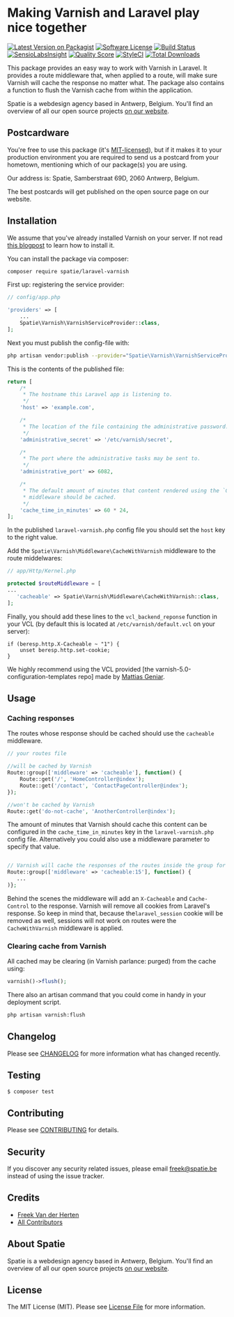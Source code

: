 # Making Varnish and Laravel play nice together

[![Latest Version on Packagist](https://img.shields.io/packagist/v/spatie/laravel-varnish.svg?style=flat-square)](https://packagist.org/packages/spatie/laravel-varnish)
[![Software License](https://img.shields.io/badge/license-MIT-brightgreen.svg?style=flat-square)](LICENSE.md)
[![Build Status](https://img.shields.io/travis/spatie/laravel-varnish/master.svg?style=flat-square)](https://travis-ci.org/spatie/laravel-varnish)
[![SensioLabsInsight](https://img.shields.io/sensiolabs/i/d884a8bb-d97c-4e9c-a2f0-3e673e80add3.svg?style=flat-square)](https://insight.sensiolabs.com/projects/d884a8bb-d97c-4e9c-a2f0-3e673e80add3)
[![Quality Score](https://img.shields.io/scrutinizer/g/spatie/laravel-varnish.svg?style=flat-square)](https://scrutinizer-ci.com/g/spatie/laravel-varnish)
[![StyleCI](https://styleci.io/repos/72834357/shield?branch=master)](https://styleci.io/repos/72834357)
[![Total Downloads](https://img.shields.io/packagist/dt/spatie/laravel-varnish.svg?style=flat-square)](https://packagist.org/packages/spatie/laravel-varnish)

This package provides an easy way to work with Varnish in Laravel. It provides a route middleware that, when applied to a route, will make sure Varnish will cache the response no matter what. The package also contains a function to flush the Varnish cache from within the application.

Spatie is a webdesign agency based in Antwerp, Belgium. You'll find an overview of all our open source projects [on our website](https://spatie.be/opensource).

## Postcardware

You're free to use this package (it's [MIT-licensed](LICENSE.md)), but if it makes it to your production environment you are required to send us a postcard from your hometown, mentioning which of our package(s) you are using.

Our address is: Spatie, Samberstraat 69D, 2060 Antwerp, Belgium.

The best postcards will get published on the open source page on our website.

## Installation

We assume that you've already installed Varnish on your server. If not read [this blogpost](https://murze.be/2016/12/varnish-on-a-laravel-forge-server) to learn how to install it.


You can install the package via composer:

``` bash
composer require spatie/laravel-varnish
```

First up: registering the service provider:

```php
// config/app.php

'providers' => [
    ...
    Spatie\Varnish\VarnishServiceProvider::class,
];
```

Next you must publish the config-file with:

```bash
php artisan vendor:publish --provider="Spatie\Varnish\VarnishServiceProvider" --tag="config"
```

This is the contents of the published file:

```php
return [
    /*
     * The hostname this Laravel app is listening to.
     */
    'host' => 'example.com',

    /*
     * The location of the file containing the administrative password.
     */
    'administrative_secret' => '/etc/varnish/secret',

    /*
     * The port where the administrative tasks may be sent to.
     */
    'administrative_port' => 6082,

    /*
     * The default amount of minutes that content rendered using the `CacheWithVarnish`
     * middleware should be cached.
     */
    'cache_time_in_minutes' => 60 * 24,
];
```

In the published `laravel-varnish.php` config file you should set the `host` key to the right value. 

Add the `Spatie\Varnish\Middleware\CacheWithVarnish` middleware to the route middelwares:

```php
// app/Http/Kernel.php

protected $routeMiddleware = [
...
   'cacheable' => Spatie\Varnish\Middleware\CacheWithVarnish::class,
];
```

Finally, you should add these lines to the `vcl_backend_reponse` function in your VCL (by default this is located at `/etc/varnish/default.vcl` on your server):

```
if (beresp.http.X-Cacheable ~ "1") {
    unset beresp.http.set-cookie;
}
```

We highly recommend using the VCL provided [the varnish-5.0-configuration-templates repo] made by [Mattias Geniar](https://github.com/mattiasgeniar).

## Usage

### Caching responses

The routes whose response should be cached should use the `cacheable` middleware.

```php
// your routes file

//will be cached by Varnish
Route::group(['middleware' => 'cacheable'], function() {
    Route::get('/', 'HomeController@index');
    Route::get('/contact', 'ContactPageController@index');
});

//won't be cached by Varnish
Route::get('do-not-cache', 'AnotherController@index');
```

The amount of minutes that Varnish should cache this content can be configured in the `cache_time_in_minutes` key in the `laravel-varnish.php` config file. Alternatively you could also use a middleware parameter to specify that value.

```php

// Varnish will cache the responses of the routes inside the group for 15 minutes 
Route::group(['middleware' => 'cacheable:15'], function() {
   ...
)};
```

Behind the scenes the middleware will add an `X-Cacheable` and `Cache-Control` to the response. Varnish will remove all cookies from Laravel's response. So keep in mind that, because the`laravel_session` cookie will be removed as well, sessions will not work on routes were the `CacheWithVarnish` middleware is applied.

### Clearing cache from Varnish

All cached may be clearing (in Varnish parlance: purged) from the cache using:

```php
varnish()->flush();
```

There also an artisan command that you could come in handy in your deployment script.

```bash
php artisan varnish:flush
```

## Changelog

Please see [CHANGELOG](CHANGELOG.md) for more information what has changed recently.

## Testing

``` bash
$ composer test
```

## Contributing

Please see [CONTRIBUTING](CONTRIBUTING.md) for details.

## Security

If you discover any security related issues, please email freek@spatie.be instead of using the issue tracker.

## Credits

- [Freek Van der Herten](https://github.com/freekmurze)
- [All Contributors](../../contributors)

## About Spatie
Spatie is a webdesign agency based in Antwerp, Belgium. You'll find an overview of all our open source projects [on our website](https://spatie.be/opensource).

## License

The MIT License (MIT). Please see [License File](LICENSE.md) for more information.
